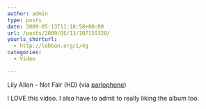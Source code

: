 ```yaml
---
author: admin
type: posts
date: 2009-05-13T11:18:58+00:00
url: /posts/2009/05/13/107159320/
yourls_shorturl:
  - http://lobban.org/i/4g
categories:
  - Video

---
```

Lily Allen &#8211; Not Fair (HD) (via [parlophone][1])

I LOVE this video. I also have to admit to really liking the album too.

 [1]: http://youtube.com/user/parlophone